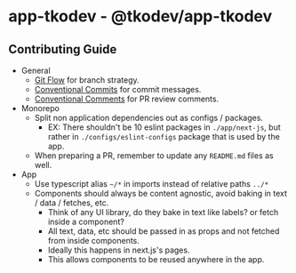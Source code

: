 # app-tkodev - @tkodev/app-tkodev

## Contributing Guide

- General
  - [Git Flow](https://www.atlassian.com/git/tutorials/comparing-workflows/gitflow-workflow) for branch strategy.
  - [Conventional Commits](https://www.conventionalcommits.org/) for commit messages.
  - [Conventional Comments](https://conventionalcomments.org/) for PR review comments.
- Monorepo
  - Split non application dependencies out as configs / packages.
    - EX: There shouldn't be 10 eslint packages in `./app/next-js`, but rather in `./configs/eslint-configs` package that is used by the app.
  - When preparing a PR, remember to update any `README.md` files as well.
- App 
  - Use typescript alias `~/*` in imports instead of relative paths `../*`
  - Components should always be content agnostic, avoid baking in text / data / fetches, etc.
    - Think of any UI library, do they bake in text like labels? or fetch inside a component?
    - All text, data, etc should be passed in as props and not fetched from inside components.
    - Ideally this happens in next.js's pages.
    - This allows components to be reused anywhere in the app.
